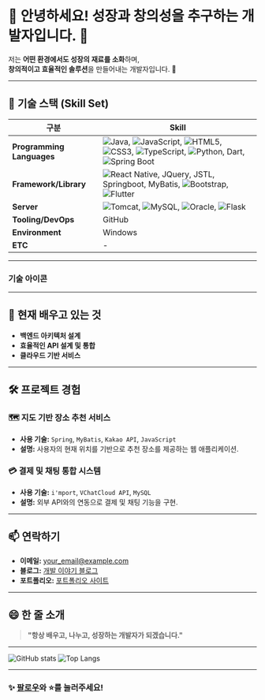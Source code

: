 # 🌟 안녕하세요! 성장과 창의성을 추구하는 개발자입니다. 👋

저는 **어떤 환경에서도 성장의 재료를 소화**하며,  
**창의적이고 효율적인 솔루션**을 만들어내는 개발자입니다. 🚀  

---

## 🔧 기술 스택 (Skill Set)

| **구분**              | **Skill**                                                                                   |
|-----------------------|---------------------------------------------------------------------------------------------|
| **Programming Languages** | ![Java](https://img.shields.io/badge/-Java-007396?logo=java&logoColor=white), ![JavaScript](https://img.shields.io/badge/-JavaScript-F7DF1E?logo=javascript&logoColor=black), ![HTML5](https://img.shields.io/badge/-HTML5-E34F26?logo=html5&logoColor=white), ![CSS3](https://img.shields.io/badge/-CSS3-1572B6?logo=css3&logoColor=white), ![TypeScript](https://img.shields.io/badge/-TypeScript-007ACC?logo=typescript&logoColor=white), ![Python](https://img.shields.io/badge/-Python-3776AB?logo=python&logoColor=white), Dart, ![Spring Boot](https://img.shields.io/badge/-Spring%20Boot-6DB33F?logo=springboot&logoColor=white)                                    |
| **Framework/Library** | ![React Native](https://img.shields.io/badge/-React%20Native-61DAFB?logo=react&logoColor=black), JQuery, JSTL, Springboot, MyBatis, ![Bootstrap](https://img.shields.io/badge/-Bootstrap-7952B3?logo=bootstrap&logoColor=white), ![Flutter](https://img.shields.io/badge/-Flutter-02569B?logo=flutter&logoColor=white)                         |
| **Server**            | ![Tomcat](https://img.shields.io/badge/-Tomcat-F8DC75?logo=apachetomcat&logoColor=black), ![MySQL](https://img.shields.io/badge/-MySQL-4479A1?logo=mysql&logoColor=white), ![Oracle](https://img.shields.io/badge/-Oracle-F80000?logo=oracle&logoColor=white), ![Flask](https://img.shields.io/badge/-Flask-000000?logo=flask&logoColor=white)                                                        |
| **Tooling/DevOps**    | GitHub                                                                                      |
| **Environment**       | Windows                                                                                     |
| **ETC**               | -                                                                                           |

---

### **기술 아이콘**















---

## 🌱 현재 배우고 있는 것
- **백엔드 아키텍처 설계**
- **효율적인 API 설계 및 통합**
- **클라우드 기반 서비스**

---

## 🛠 프로젝트 경험
### 🗺 **지도 기반 장소 추천 서비스**
- **사용 기술:** `Spring`, `MyBatis`, `Kakao API`, `JavaScript`
- **설명:** 사용자의 현재 위치를 기반으로 추천 장소를 제공하는 웹 애플리케이션.

### 💳 **결제 및 채팅 통합 시스템**
- **사용 기술:** `i'mport`, `VChatCloud API`, `MySQL`
- **설명:** 외부 API와의 연동으로 결제 및 채팅 기능을 구현.

---

## 📫 연락하기
- **이메일:** your_email@example.com  
- **블로그:** [개발 이야기 블로그](https://your-blog-link.com)  
- **포트폴리오:** [포트폴리오 사이트](https://your-portfolio-link.com)

---

## 😄 한 줄 소개
> **"항상 배우고, 나누고, 성장하는 개발자가 되겠습니다."**

---

![GitHub stats](https://github-readme-stats.vercel.app/api?username=SJ0503&show_icons=true&theme=radical)
![Top Langs](https://github-readme-stats.vercel.app/api/top-langs/?username=SJ0503&layout=compact&theme=radical)

---

### ✨ [팔로우](https://github.com/SJ0503)와 ⭐️를 눌러주세요!
